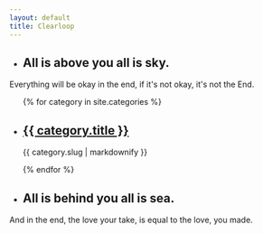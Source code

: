 ```yaml
---
layout: default
title: Clearloop
---
```


+ ## All is above you all is sky.
Everything will be okay in the end, if it's not okay, it's not the End.

<ul>
    {% for category in site.categories %}
  <li>
    <h2><a href="{{ category.url }}">{{ category.title }}</a></h2>
    <p>{{ category.slug | markdownify }}</p>
  </li>
  {% endfor %}
</ul>

+ ## All is behind you all is sea.
And in the end, the love your take, is equal to the love, you made.
